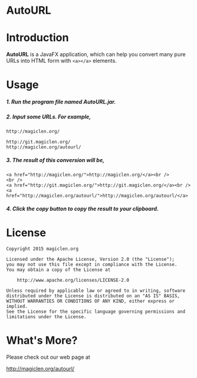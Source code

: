 AutoURL
=================================

# Introduction

**AutoURL** is a JavaFX application, which can help you convert many pure URLs into HTML form with `<a></a>` elements.

# Usage

##### 1. Run the program file named **AutoURL.jar**. #####
##### 2. Input some URLs. For example, #####

    http://magiclen.org/

    http://git.magiclen.org/
    http://magiclen.org/autourl/

##### 3. The result of this conversion will be, #####

    <a href="http://magiclen.org/">http://magiclen.org/</a><br />
    <br />
    <a href="http://git.magiclen.org/">http://git.magiclen.org/</a><br />
    <a href="http://magiclen.org/autourl/">http://magiclen.org/autourl/</a>

##### 4. Click the **copy** button to copy the result to your clipboard. #####

# License

    Copyright 2015 magiclen.org

    Licensed under the Apache License, Version 2.0 (the "License");
    you may not use this file except in compliance with the License.
    You may obtain a copy of the License at

        http://www.apache.org/licenses/LICENSE-2.0

    Unless required by applicable law or agreed to in writing, software
    distributed under the License is distributed on an "AS IS" BASIS,
    WITHOUT WARRANTIES OR CONDITIONS OF ANY KIND, either express or implied.
    See the License for the specific language governing permissions and
    limitations under the License.

# What's More?

Please check out our web page at

http://magiclen.org/autourl/
